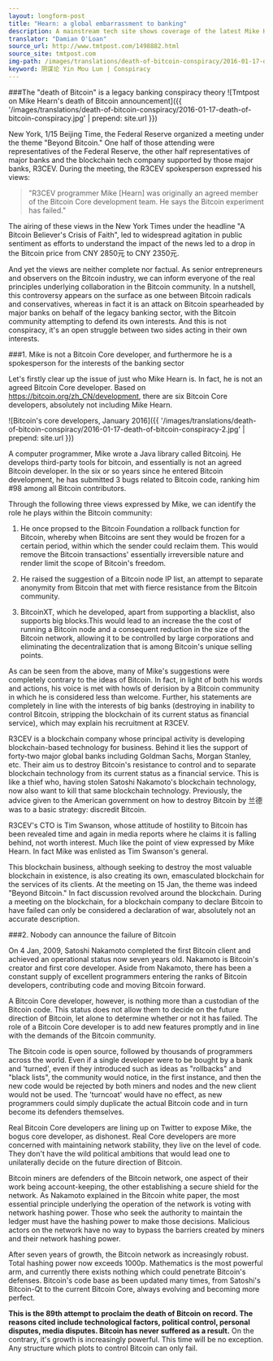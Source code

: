 ```yaml
---
layout: longform-post
title: "Hearn: a global embarrassment to banking"
description: A mainstream tech site shows coverage of the latest Mike Hearn incident also goes beyond Bitcoin media in China
translator: "Damian O'Loan"
source_url: http://www.tmtpost.com/1498882.html
source_site: tmtpost.com
img-path: /images/translations/death-of-bitcoin-conspiracy/2016-01-17-death-of-bitcoin-conspiracy.jpg
keyword: 阴谋论 Yin Mou Lun | Conspiracy
---
```


###The "death of Bitcoin" is a legacy banking conspiracy theory
![Tmtpost on Mike Hearn's death of Bitcoin announcement]({{ '/images/translations/death-of-bitcoin-conspiracy/2016-01-17-death-of-bitcoin-conspiracy.jpg' | prepend: site.url }})

New York, 1/15 Beijing Time, the Federal Reserve organized a meeting under the theme "Beyond Bitcoin." One half of those attending were representatives of the Federal Reserve, the other half representatives of major banks and the blockchain tech company supported by those major banks, R3CEV. During the meeting, the R3CEV spokesperson expressed his views:

> "R3CEV programmer Mike [Hearn] was originally an agreed member of the Bitcoin Core development team. He says the Bitcoin experiment has failed."

The airing of these views in the New York Times under the headline "A Bitcoin Believer's Crisis of Faith", led to widespread agitation in public sentiment as efforts to understand the impact of the news led to a drop in the Bitcoin price from CNY 2850元 to CNY 2350元.

And yet the views are neither complete nor factual. As senior entrepreneurs and observers on the Bitcoin industry, we can inform everyone of the real principles underlying collaboration in the Bitcoin community. In a nutshell, this controversy appears on the surface as one between Bitcoin radicals and conservatives, whereas in fact it is an attack on Bitcoin spearheaded by major banks on behalf of the legacy banking sector, with the Bitcoin community attempting to defend its own interests. And this is not conspiracy, it's an open struggle between two sides acting in their own interests.

###1. Mike is not a Bitcoin Core developer, and furthermore he is a spokesperson for the interests of the banking sector

Let's firstly clear up the issue of just who Mike Hearn is. In fact, he is not an agreed Bitcoin Core developer. Based on https://bitcoin.org/zh_CN/development, there are six Bitcoin Core developers, absolutely not including Mike Hearn.

![Bitcoin's core developers, January 2016]({{ '/images/translations/death-of-bitcoin-conspiracy/2016-01-17-death-of-bitcoin-conspiracy-2.jpg' | prepend: site.url }})

A computer programmer, Mike wrote a Java library called Bitcoinj. He develops third-party tools for bitcoin, and essentially is not an agreed Bitcoin developer. In the six or so years since he entered Bitcoin development, he has submitted 3 bugs related to Bitcoin code, ranking him #98 among all Bitcoin contributors.

Through the following three views expressed by Mike, we can identify the role he plays within the Bitcoin community:

1. He once propsed to the Bitcoin Foundation a rollback function for Bitcoin, whereby when Bitcoins are sent they would be frozen for a certain period, within which the sender could reclaim them. This would remove the Bitcoin transactions' essentially irreversible nature  and render limit the scope of Bitcoin's freedom.

2. He raised the suggestion of a Bitcoin node IP list, an attempt to separate anonymity from Bitcoin that met with fierce resistance from the Bitcoin community.

3. BitcoinXT, which he developed, apart from supporting a blacklist, also supports big blocks.This would lead to an increase the the cost of running a Bitcoin node and a consequent reduction in the size of the Bitcoin network, allowing it to be controlled by large corporations and eliminating the decentralization that is among Bitcoin's unique selling points.

As can be seen from the above, many of Mike's suggestions were completely contrary to the ideas of Bitcoin. In fact, in light of both his words and actions, his voice is met with howls of derision by a Bitcoin community in which he is considered less than welcome. Further, his statements are completely in line with the interests of big banks (destroying in inability to control Bitcoin, stripping the blockchain of its current status as financial service), which may explain his recruitment at R3CEV.

R3CEV is a blockchain company whose principal activity is developing blockchain-based technology for business. Behind it lies the support of forty-two major global banks including Goldman Sachs, Morgan Stanley, etc. Their aim us to destroy Bitcoin's resistance to control and to separate blockchain technology from its current status as a financial service. This is like a thief who, having stolen Satoshi Nakamoto's blockchain technology, now also want to kill that same blockchain technology. Previously, the advice given to the American government on how to destroy Bitcoin by 兰德 was to a basic strategy: discredit Bitcoin.

R3CEV's CTO is Tim Swanson, whose attitude of hostility to Bitcoin has been revealed time and again in media reports where he claims it is falling behind, not worth interest. Much like the point of view expressed by Mike Hearn. In fact Mike was enlisted as Tim Swanson's general.

This blockchain business, although seeking to destroy the most valuable blockchain in existence, is also creating its own, emasculated blockchain for the services of its clients. At the meeting on 15 Jan, the theme was indeed "Beyond Bitcoin." In fact discussion revolved around the blockchain. During a meeting on the blockchain, for a blockchain company to declare Bitcoin to have failed can only be considered a declaration of war, absolutely not an accurate description.

###2. Nobody can announce the failure of Bitcoin

On 4 Jan, 2009, Satoshi Nakamoto completed the first Bitcoin client and achieved an operational status now seven years old. Nakamoto is Bitcoin's creator and first core developer. Aside from Nakamoto, there has been a constant supply of excellent programmers entering the ranks of Bitcoin developers, contributing code and moving Bitcoin forward.

A Bitcoin Core developer, however, is nothing more than a custodian of the Bitcoin code. This status does not allow them to decide on the future direction of Bitcoin, let alone to determine whether or not it has failed. The role of a Bitcoin Core developer is to add new features promptly and in line with the demands of the Bitcoin community.

The Bitcoin code is open source, followed by thousands of programmers across the world. Even if a single developer were to be bought by a bank and 'turned', even if they introduced such as ideas as "rollbacks" and "black lists", the community would notice, in the first instance, and then the new code would be rejected by both miners and nodes and the new client would not be used. The 'turncoat' would have no effect, as new programmers could simply duplicate the actual Bitcoin code and in turn become its defenders themselves.

Real Bitcoin Core developers are lining up on Twitter to expose Mike, the bogus core developer, as dishonest. Real Core developers are more concerned with maintaining network stability, they live on the level of code. They don't have the wild political ambitions that would lead one to unilaterally decide on the future direction of Bitcoin.

Bitcoin miners are defenders of the Bitcoin network, one aspect of their work being account-keeping, the other establishing a secure shield for the network. As Nakamoto explained in the Bitcoin white paper, the most essential principle underlying the operation of the network is voting with network hashing power. Those who seek the authority to maintain the ledger must have the hashing power to make those decisions. Malicious actors on the network have no way to bypass the barriers created by miners and their network hashing power.

After seven years of growth, the Bitcoin network as increasingly robust. Total hashing power now exceeds 1000p. Mathematics is the most powerful arm, and currently there exists nothing which could penetrate Bitcoin's defenses. Bitcoin's code base as been updated many times, from Satoshi's Bitcoin-Qt to the current Bitcoin Core, always evolving and becoming more perfect.

**This is the 89th attempt to proclaim the death of Bitcoin on record. The reasons cited include technological factors, political control, personal disputes, media disputes. Bitcoin has never suffered as a result.** On the contrary, it's growth is increasingly powerful. This time will be no exception. Any structure which plots to control Bitcoin can only fail.
